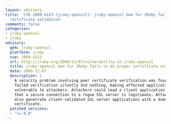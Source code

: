 ```yaml
---
layout: advisory
title: 'CVE-2009-4123 (jruby-openssl): jruby-openssl Gem for JRuby fails to do proper
  certificate validation'
comments: false
categories:
- jruby-openssl
- jruby
advisory:
  gem: jruby-openssl
  platform: jruby
  cve: 2009-4123
  url: http://jruby.org/2009/12/07/vulnerability-in-jruby-openssl
  title: jruby-openssl Gem for JRuby fails to do proper certificate validation
  date: 2009-12-07
  description: |
    A security problem involving peer certificate verification was found where
    failed verification silently did nothing, making affected applications
    vulnerable to attackers. Attackers could lead a client application to believe
    that a secure connection to a rogue SSL server is legitimate. Attackers could
    also penetrate client-validated SSL server applications with a dummy
    certificate.
  patched_versions:
  - ">= 0.6"
---
```

